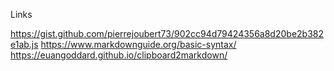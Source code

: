 Links

<https://gist.github.com/pierrejoubert73/902cc94d79424356a8d20be2b382e1ab.js>
<https://www.markdownguide.org/basic-syntax/>
<https://euangoddard.github.io/clipboard2markdown/>
